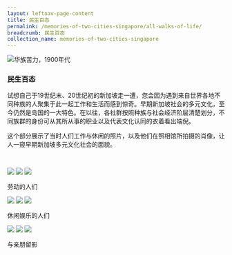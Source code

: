 ```yaml
---
layout: leftnav-page-content
title: 民生百态
permalink: /memories-of-two-cities-singapore/all-walks-of-life/
breadcrumb: 民生百态
collection_name: memories-of-two-cities-singapore
---
```

![华族苦力，1900年代](/images/all-walks-of-life/all-walks-of-life-banner.jpg)
### **民生百态**

试想自己于19世纪末、20世纪初的新加坡走一遭，您会因为遇到来自世界各地不同种族的人聚集于此一起工作和生活而感到惊奇。早期新加坡社会的多元文化，至今仍然是岛国的一大特色。在以往，各社群按照种族与社会经济阶层清楚划分，不同族群的身份可从其所从事的职业以及代表文化认同的衣着看出端倪。

这个部分展示了当时人们工作与休闲的照片，以及他们在照相馆所拍摄的肖像，让人一窥早期新加坡多元文化社会的面貌。

<p>&nbsp;</p>

<div class="category-stacked-area">
  
<div class="photo-stacked-wrap">
  <div class="photos">
    <img class="photo-lv-1" src="/images/all-walks-of-life/work-photo-stack-1.png">
    <img class="photo-lv-2" src="/images/all-walks-of-life/work-photo-stack-2.png">
    <img class="photo-lv-3" src="/images/all-walks-of-life/work-photo-stack-3.png">
  </div>
  <p>劳动的人们</p>
  <a class="cover" href="/memories-of-two-cities-singapore/all-walks-of-life/people-at-work"></a>
</div> 
  
<div class="photo-stacked-wrap">
  <div class="photos">
    <img class="photo-lv-1" src="/images/all-walks-of-life/play-photo-stack-1.png">
    <img class="photo-lv-2" src="/images/all-walks-of-life/play-photo-stack-2.png">
    <img class="photo-lv-3" src="/images/all-walks-of-life/play-photo-stack-3.png">
  </div>
  <p>休闲娱乐的人们</p>
  <a class="cover" href="/memories-of-two-cities-singapore/all-walks-of-life/people-at-play/"></a>
</div>

</div>

<div class="category-stacked-area">
  
<div class="photo-stacked-wrap">
  <div class="photos">
    <img class="photo-lv-1" src="/images/all-walks-of-life/family-photo-stack-1.png">
    <img class="photo-lv-2" src="/images/all-walks-of-life/family-photo-stack-2.png">
    <img class="photo-lv-3" src="/images/all-walks-of-life/family-photo-stack-3.png">
  </div>
  <p>与亲朋留影</p>
  <a class="cover" href="/memories-of-two-cities-singapore/all-walks-of-life/with-family-and-friends/"></a>
</div> 

</div>

